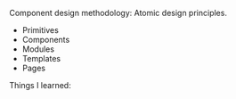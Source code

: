 Component design methodology: Atomic design principles.
- Primitives
- Components
- Modules
- Templates
- Pages

Things I learned: